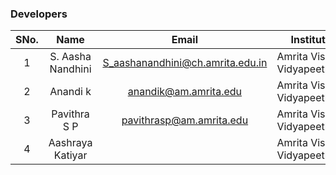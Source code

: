 ### Developers

| SNo. |   Name   |         Email         |         Institute          |    ID    |
| :--: | :------: | :-------------------: | :------------------------: | :------: |
|  1   | S. Aasha Nandhini | S_aashanandhini@ch.amrita.edu.in | Amrita Vishwa Vidyapeetham |  |
|  2   | Anandi k | anandik@am.amrita.edu | Amrita Vishwa Vidyapeetham |  |
|  3   | Pavithra S P | pavithrasp@am.amrita.edu | Amrita Vishwa Vidyapeetham |  |
|  4   | Aashraya Katiyar  |  | Amrita Vishwa Vidyapeetham | AM.EN.U4AIE21085 |